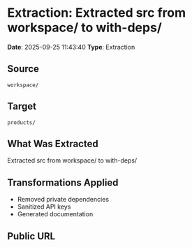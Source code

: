 # Extraction: Extracted src from workspace/ to with-deps/

**Date**: 2025-09-25 11:43:40
**Type**: Extraction

## Source
`workspace/`

## Target
`products/`

## What Was Extracted
Extracted src from workspace/ to with-deps/

## Transformations Applied
- Removed private dependencies
- Sanitized API keys
- Generated documentation

## Public URL

